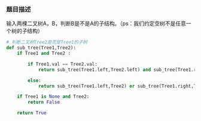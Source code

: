 ### 题目描述

输入两棵二叉树A，B，判断B是不是A的子结构。（ps：我们约定空树不是任意一个树的子结构）



```python
# 判断二叉树Tree2是否是Tree1的子树
def sub_tree(Tree1,Tree2):
    if Tree1 and Tree2 :

        if Tree1.val == Tree2.val:
            return sub_tree(Tree1.left,Tree2.left) and sub_tree(Tree1.right, Tree2.right)

        else:
            return sub_tree(Tree1.left,Tree2) or sub_tree(Tree1.right,Tree2)

    if Tree1 is None and Tree2:
        return False

    return True
```

